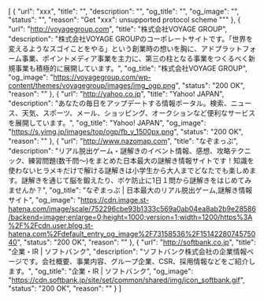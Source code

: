 [
    {
        "url": "xxx",
        "title": "",
        "description": "",
        "og_title": "",
        "og_image": "",
        "status": "",
        "reason": "Get \"xxx\": unsupported protocol scheme \"\""
    },
    {
        "url": "http://voyagegroup.com",
        "title": "株式会社VOYAGE GROUP",
        "description": "株式会社VOYAGE GROUPのコーポレートサイトです。「世界を変えるようなスゴイことをやる」という創業時の想いを胸に、アドプラットフォーム事業、ポイントメディア事業を主力に、第三の柱となる事業をつくるべく新規事業も積極的に展開しています。",
        "og_title": "株式会社VOYAGE GROUP",
        "og_image": "https://voyagegroup.com/wp-content/themes/voyagegroup/images/img_ogp.png",
        "status": "200 OK",
        "reason": ""
    },
    {
        "url": "http://yahoo.co.jp",
        "title": "Yahoo! JAPAN",
        "description": "あなたの毎日をアップデートする情報ポータル。検索、ニュース、天気、スポーツ、メール、ショッピング、オークションなど便利なサービスを展開しています。",
        "og_title": "Yahoo! JAPAN",
        "og_image": "https://s.yimg.jp/images/top/ogp/fb_y_1500px.png",
        "status": "200 OK",
        "reason": ""
    },
    {
        "url": "http://www.nazomap.com",
        "title": "なぞまっぷ",
        "description": "リアル脱出ゲーム・謎解きのイベント情報、感想、攻略テクニック、練習問題(数千問〜)をまとめた日本最大の謎解き情報サイトです！知識を使わないヒラメキだけで解ける謎解きは小学生から大人までどなたでも楽しめます。謎解きを通じて脳を鍛えたり、ボケ防止に1日１問から謎解きをはじめてみませんか？",
        "og_title": "なぞまっぷ | 日本最大のリアル脱出ゲーム,謎解き情報サイト",
        "og_image": "https://cdn.image.st-hatena.com/image/scale/752296cbe93b1333c569a0ab04ea8ab2b9e28586/backend=imager;enlarge=0;height=1000;version=1;width=1200/https%3A%2F%2Fcdn.user.blog.st-hatena.com%2Fdefault_entry_og_image%2F73158536%2F1514228074575040",
        "status": "200 OK",
        "reason": ""
    },
    {
        "url": "http://softbank.co.jp",
        "title": "企業・IR | ソフトバンク",
        "description": "ソフトバンク株式会社の企業情報ページです。会社概要、事業内容、グループ企業、CSR、採用情報などをご紹介します。",
        "og_title": "企業・IR | ソフトバンク",
        "og_image": "https://cdn.softbank.jp/site/set/common/shared/img/icon_softbank.gif",
        "status": "200 OK",
        "reason": ""
    }
]
